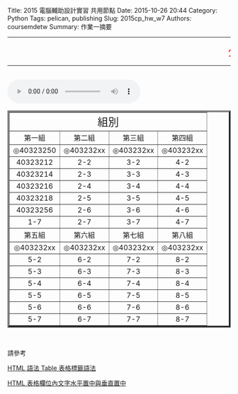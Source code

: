 Title: 2015 電腦輔助設計實習 共用節點
Date: 2015-10-26 20:44
Category: Python
Tags: pelican, publishing
Slug: 2015cp_hw_w7
Authors: coursemdetw
Summary: 作業一摘要

<hr>
<p><font size="5" face="Arial" color=RED><marquee border="0">公告 : 檔案容易遺失，推送資料前後，請妥善備份   By 40323250</marquee></font></p>
<hr>
<br>
<html>
<head>
<title>Imagine Dragons - Demons</title>
</head>
<body>
    <audio controls pause loop>
        <source src="https://copy.com/wCV61MgYtAUpi2lY">
    </audio>
</body>
</html>
<br>
<table width="600" border=4 cellspacing="4">
<tr><td style="text-align:center;" colspan=4><font size="5">組別</font></td></tr>
<tr>
<td style="text-align:center;" colspan=1  ><font size="3">第一組</font></td>
<td style="text-align:center;" colspan=1 ><font size="3">第二組</font></td>
<td style="text-align:center;" colspan=1 ><font size="3">第三組</font></td>
<td style="text-align:center;" colspan=1 ><font size="3">第四組</font></td>
</tr>
<tr>
<td style="text-align:center;" colspan=1 >◎40323250</td> 
<td style="text-align:center;" colspan=1 >◎403232xx</td>
<td style="text-align:center;" colspan=1  >◎403232xx</td>
<td style="text-align:center;" colspan=1  >◎403232xx</td>
</tr>
<tr>
<td style="text-align:center;" colspan=1>40323212</td>
<td style="text-align:center;" colspan=1>2-2</td>
<td style="text-align:center;" colspan=1>3-2</td>
<td style="text-align:center;" colspan=1>4-2</td>
</tr>
<tr>
<td style="text-align:center;" colspan=1>40323214</td>
<td style="text-align:center;" colspan=1>2-3</td>
<td style="text-align:center;" colspan=1>3-3</td>
<td style="text-align:center;" colspan=1>4-3</td>
</tr>
<tr>
<td style="text-align:center;" colspan=1>40323216</td>
<td style="text-align:center;" colspan=1>2-4</td>
<td style="text-align:center;" colspan=1>3-4</td>
<td style="text-align:center;" colspan=1>4-4</td>
</tr>
<tr>
<td style="text-align:center;" colspan=1>40323218</td>
<td style="text-align:center;" colspan=1>2-5</td>
<td style="text-align:center;" colspan=1>3-5</td>
<td style="text-align:center;" colspan=1>4-5</td>
</tr>
<tr>
<td style="text-align:center;" colspan=1>40323256</td>
<td style="text-align:center;" colspan=1>2-6</td>
<td style="text-align:center;" colspan=1>3-6</td>
<td style="text-align:center;" colspan=1>4-6</td>
</tr>
<tr>
<td style="text-align:center;" colspan=1>1-7</td>
<td style="text-align:center;" colspan=1>2-7</td>
<td style="text-align:center;" colspan=1>3-7</td>
<td style="text-align:center;" colspan=1>4-7</td>
</tr>
<tr>
<td style="text-align:center;" colspan=1  ><font size="3">第五組</font></td>
<td style="text-align:center;" colspan=1  ><font size="3">第六組</font></td>
<td style="text-align:center;" colspan=1  ><font size="3">第七組</font></td>
<td style="text-align:center;" colspan=1  ><font size="3">第八組</font></td>
</tr>
<tr>
<td style="text-align:center;" colspan=1>◎403232xx</td>
<td style="text-align:center;" colspan=1>◎403232xx</td>
<td style="text-align:center;" colspan=1>◎403232xx</td>
<td style="text-align:center;" colspan=1>◎403232xx</td>
</tr>
<tr>
<td style="text-align:center;" colspan=1>5-2</td>
<td style="text-align:center;" colspan=1>6-2</td>
<td style="text-align:center;" colspan=1>7-2</td>
<td style="text-align:center;" colspan=1>8-2</td>
</tr>
<tr>
<td style="text-align:center;" colspan=1>5-3</td>
<td style="text-align:center;" colspan=1>6-3</td>
<td style="text-align:center;" colspan=1>7-3</td>
<td style="text-align:center;" colspan=1>8-3</td>
</tr>
<tr>
<td style="text-align:center;" colspan=1>5-4</td>
<td style="text-align:center;" colspan=1>6-4</td>
<td style="text-align:center;" colspan=1>7-4</td>
<td style="text-align:center;" colspan=1>8-4</td>
</tr>
<tr>
<td style="text-align:center;" colspan=1>5-5</td>
<td style="text-align:center;" colspan=1>6-5</td>
<td style="text-align:center;" colspan=1>7-5</td>
<td style="text-align:center;" colspan=1>8-5</td>
</tr>
<tr>
<td style="text-align:center;" colspan=1>5-6</td>
<td style="text-align:center;" colspan=1>6-6</td>
<td style="text-align:center;" colspan=1>7-6</td>
<td style="text-align:center;" colspan=1>8-6</td>
</tr>
<tr>
<td style="text-align:center;" colspan=1>5-7</td>
<td style="text-align:center;" colspan=1>6-7</td>
<td style="text-align:center;" colspan=1>7-7</td>
<td style="text-align:center;" colspan=1>8-7</td>
</tr>
</table>
<br>
<p>請參考</p>
<p><a href="http://clie.ws/bbs/?app=blog&blogid=15&showentry=496&">HTML 語法 Table 表格標籤語法</a></p>
<p><a href="http://www.webtech.tw/info.php?tid=HTML+%E8%A1%A8%E6%A0%BC%E6%AC%84%E4%BD%8D%E5%85%A7%E6%96%87%E5%AD%97%E6%B0%B4%E5%B9%B3%E7%BD%AE%E4%B8%AD%E8%88%87%E5%9E%82%E7%9B%B4%E7%BD%AE%E4%B8%AD">HTML 表格欄位內文字水平置中與垂直置中</a></p>
<br>
<br>
<br>


